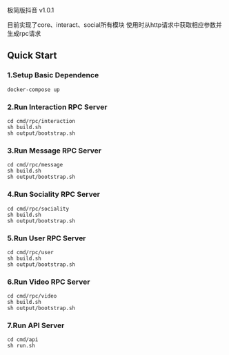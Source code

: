 极简版抖音 v1.0.1

目前实现了core、interact、social所有模块
使用时从http请求中获取相应参数并生成rpc请求

## Quick Start

### 1.Setup Basic Dependence

```shell
docker-compose up
```

### 2.Run Interaction RPC Server

```shell
cd cmd/rpc/interaction
sh build.sh
sh output/bootstrap.sh
```

### 3.Run Message RPC Server

```shell
cd cmd/rpc/message
sh build.sh
sh output/bootstrap.sh
```

### 4.Run Sociality RPC Server

```shell
cd cmd/rpc/sociality
sh build.sh
sh output/bootstrap.sh
```

### 5.Run User RPC Server

```shell
cd cmd/rpc/user
sh build.sh
sh output/bootstrap.sh
```

### 6.Run Video RPC Server

```shell
cd cmd/rpc/video
sh build.sh
sh output/bootstrap.sh
```

### 7.Run API Server

```shell
cd cmd/api
sh run.sh
```